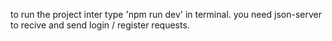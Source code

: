 to run the project inter type 'npm run dev' in terminal.
you need json-server to recive and send login / register requests.
